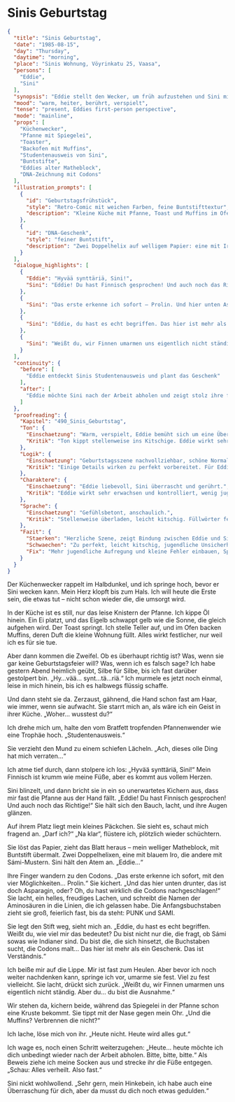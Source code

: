 # Sinis Geburtstag

```json
{
  "title": "Sinis Geburtstag",
  "date": "1985-08-15",
  "day": "Thursday",
  "daytime": "morning",
  "place": "Sinis Wohnung, Vöyrinkatu 25, Vaasa",
  "persons": [
    "Eddie",
    "Sini"
  ],
  "synopsis": "Eddie stellt den Wecker, um früh aufzustehen und Sini mit einem Geburtstagsfrühstück zu überraschen. Spiegeleier, Toast und Muffins füllen die kleine Küche mit Duft. Sini entdeckt verblüfft Eddies Geschenk: eine DNA-Zeichnung, in der Codons die Wörter PUNK und SAMI ergeben. Eddie quält sich mit einem finnischen Geburtstagsgruß, der Sini zum Lachen bringt. Gemeinsam entziffern sie die Codons, Sini trägt die Aminosäuren in Schönschrift ein. Gerührt erklärt sie Eddie, dass sie es wirklich begriffen hat. Die beiden lachen, umarmen sich (ungewohnt für Finnen, aber typisch für Eddie).",
  "mood": "warm, heiter, berührt, verspielt",
  "tense": "present, Eddies first-person perspective",
  "mode": "mainline",
  "props": [
    "Küchenwecker",
    "Pfanne mit Spiegelei",
    "Toaster",
    "Backofen mit Muffins",
    "Studentenausweis von Sini",
    "Buntstifte",
    "Eddies alter Matheblock",
    "DNA-Zeichnung mit Codons"
  ],
  "illustration_prompts": [
    {
      "id": "Geburtstagsfrühstück",
      "style": "Retro-Comic mit weichen Farben, feine Buntstifttextur",
      "description": "Kleine Küche mit Pfanne, Toast und Muffins im Ofen. Eddie nervös am Tisch, Sini mit zerzaustem blauem Haar in der Tür, überrascht und lächelnd."
    },
    {
      "id": "DNA-Geschenk",
      "style": "feiner Buntstift",
      "description": "Zwei Doppelhelix auf welligem Papier: eine mit Iro, eine mit Sámi-Mustern. Codons ergeben PUNK und SAMI, daneben leere Linien, in die Sini in Schönschrift die Aminosäuren schreibt."
    }
  ],
  "dialogue_highlights": [
    {
      "Eddie": "Hyvää synttäriä, Sini!",
      "Sini": "Eddie! Du hast Finnisch gesprochen! Und auch noch das Richtige!"
    },
    {
      "Sini": "Das erste erkenne ich sofort – Prolin. Und hier unten Asparagin… du hast wirklich die Codons nachgeschlagen!"
    },
    {
      "Sini": "Eddie, du hast es echt begriffen. Das hier ist mehr als ein Geschenk, das ist Verständnis."
    },
    {
      "Sini": "Weißt du, wir Finnen umarmen uns eigentlich nicht ständig. Aber du… du bist die Ausnahme."
    }
  ],
  "continuity": {
    "before": [
      "Eddie entdeckt Sinis Studentenausweis und plant das Geschenk"
    ],
    "after": [
      "Eddie möchte Sini nach der Arbeit abholen und zeigt stolz ihre fast verheilten Füße"
    ]
  },
  "proofreading": {
    "Kapitel": "490_Sinis_Geburtstag",
    "Ton": {
      "Einschaetzung": "Warm, verspielt, Eddie bemüht sich um eine Überraschung und zeigt Zuneigung.",
      "Kritik": "Ton kippt stellenweise ins Kitschige. Eddie wirkt sehr souverän im Umgang, Unsicherheit fehlt."
    },
    "Logik": {
      "Einschaetzung": "Geburtstagsszene nachvollziehbar, schöne Normalität im Kontrast zur Flucht.",
      "Kritik": "Einige Details wirken zu perfekt vorbereitet. Für Eddies Lage wirkt es fast zu glatt und planvoll."
    },
    "Charaktere": {
      "Einschaetzung": "Eddie liebevoll, Sini überrascht und gerührt.",
      "Kritik": "Eddie wirkt sehr erwachsen und kontrolliert, wenig jugendliche Aufregung. Sini bleibt eher Reaktionsfigur."
    },
    "Sprache": {
      "Einschaetzung": "Gefühlsbetont, anschaulich.",
      "Kritik": "Stellenweise überladen, leicht kitschig. Füllwörter fehlen fast völlig, Sprache wirkt dadurch zu glatt."
    },
    "Fazit": {
      "Staerken": "Herzliche Szene, zeigt Bindung zwischen Eddie und Sini, schöner Kontrast zur Bedrohung.",
      "Schwaechen": "Zu perfekt, leicht kitschig, jugendliche Unsicherheit fehlt.",
      "Fix": "Mehr jugendliche Aufregung und kleine Fehler einbauen, Sprache straffen, Kitsch reduzieren."
    }
  }
}
```

Der Küchenwecker rappelt im Halbdunkel, und ich springe hoch, bevor er Sini
wecken kann. Mein Herz klopft bis zum Hals. Ich will heute die Erste sein, die
etwas tut – nicht schon wieder die, die umsorgt wird.

In der Küche ist es still, nur das leise Knistern der Pfanne. Ich kippe Öl
hinein. Ein Ei platzt, und das Eigelb schwappt gelb wie die Sonne, die gleich
aufgehen wird. Der Toast springt. Ich stelle Teller auf, und im Ofen backen
Muffins, deren Duft die kleine Wohnung füllt. Alles wirkt festlicher, nur weil
ich es für sie tue.

Aber dann kommen die Zweifel. Ob es überhaupt richtig ist? Was, wenn sie gar
keine Geburtstagsfeier will? Was, wenn ich es falsch sage? Ich habe gestern
Abend heimlich geübt, Silbe für Silbe, bis ich fast darüber gestolpert bin.
„Hy…vää… synt…tä…riä.“ Ich murmele es jetzt noch einmal, leise in mich hinein,
bis ich es halbwegs flüssig schaffe.

Und dann steht sie da. Zerzaust, gähnend, die Hand schon fast am Haar, wie
immer, wenn sie aufwacht. Sie starrt mich an, als wäre ich ein Geist in ihrer
Küche. „Woher… wusstest du?“

Ich drehe mich um, halte den vom Bratfett tropfenden Pfannenwender wie eine
Trophäe hoch. „Studentenausweis.“

Sie verzieht den Mund zu einem schiefen Lächeln. „Ach, dieses olle Ding hat mich
verraten…“

Ich atme tief durch, dann stolpere ich los: „Hyvää synttäriä, Sini!“ Mein
Finnisch ist krumm wie meine Füße, aber es kommt aus vollem Herzen.

Sini blinzelt, und dann bricht sie in ein so unerwartetes Kichern aus, dass mir
fast die Pfanne aus der Hand fällt. „Eddie! Du hast Finnisch gesprochen! Und
auch noch das Richtige!“ Sie hält sich den Bauch, lacht, und ihre Augen glänzen.

Auf ihrem Platz liegt mein kleines Päckchen. Sie sieht es, schaut mich fragend
an. „Darf ich?“ „Na klar“, flüstere ich, plötzlich wieder schüchtern.

Sie löst das Papier, zieht das Blatt heraus – mein welliger Matheblock, mit
Buntstift übermalt. Zwei Doppelhelixen, eine mit blauem Iro, die andere mit
Sámi-Mustern. Sini hält den Atem an. „Eddie…“

Ihre Finger wandern zu den Codons. „Das erste erkenne ich sofort, mit den vier
Möglichkeiten… Prolin.“ Sie kichert. „Und das hier unten drunter, das ist doch
Asparagin, oder? Oh, du hast wirklich die Codons nachgeschlagen!“ Sie lacht, ein
helles, freudiges Lachen, und schreibt die Namen der Aminosäuren in die Linien,
die ich gelassen habe. Die Anfangsbuchstaben zieht sie groß, feierlich fast, bis
da steht: PUNK und SAMI.

Sie legt den Stift weg, sieht mich an. „Eddie, du hast es echt begriffen. Weißt
du, wie viel mir das bedeutet? Du bist nicht nur die, die fragt, ob Sámi sowas
wie Indianer sind. Du bist die, die sich hinsetzt, die Buchstaben sucht, die
Codons malt… Das hier ist mehr als ein Geschenk. Das ist Verständnis.“

Ich beiße mir auf die Lippe. Mir ist fast zum Heulen. Aber bevor ich noch weiter
nachdenken kann, springe ich vor, umarme sie fest. Viel zu fest vielleicht. Sie
lacht, drückt sich zurück. „Weißt du, wir Finnen umarmen uns eigentlich nicht
ständig. Aber du… du bist die Ausnahme.“

Wir stehen da, kichern beide, während das Spiegelei in der Pfanne schon eine
Kruste bekommt. Sie tippt mit der Nase gegen mein Ohr. „Und die Muffins?
Verbrennen die nicht?“

Ich lache, löse mich von ihr. „Heute nicht. Heute wird alles gut.“

Ich wage es, noch einen Schritt weiterzugehen: „Heute… heute möchte ich dich
unbedingt wieder nach der Arbeit abholen. Bitte, bitte, bitte.“ Als Beweis ziehe
ich meine Socken aus und strecke ihr die Füße entgegen. „Schau: Alles verheilt.
Also fast.“

Sini nickt wohlwollend. „Sehr gern, mein Hinkebein, ich habe auch eine
Überraschung für dich, aber da musst du dich noch etwas gedulden.“
